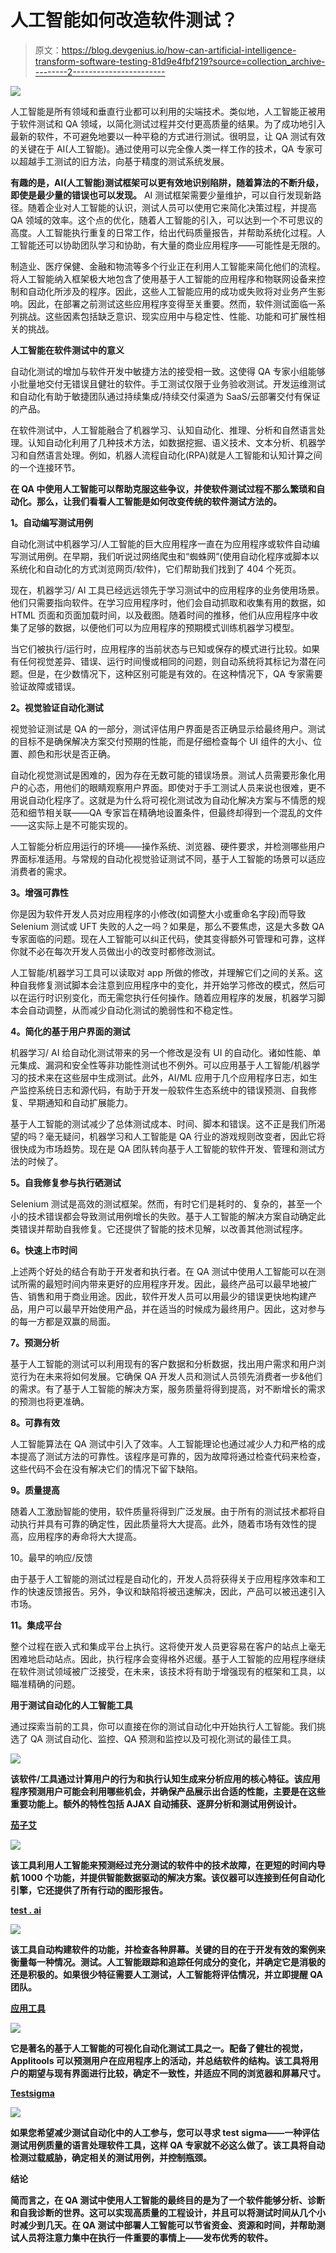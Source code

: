 # 人工智能如何改造软件测试？

> 原文：<https://blog.devgenius.io/how-can-artificial-intelligence-transform-software-testing-81d9e4fbf219?source=collection_archive---------2----------------------->

![](img/136b1a7065b92a9a3d06affb616e3401.png)

人工智能是所有领域和垂直行业都可以利用的尖端技术。类似地，人工智能正被用于软件测试和 QA 领域，以简化测试过程并交付更高质量的结果。为了成功地引入最新的软件，不可避免地要以一种平稳的方式进行测试。很明显，让 QA 测试有效的关键在于 AI(人工智能)。通过使用可以完全像人类一样工作的技术，QA 专家可以超越手工测试的旧方法，向基于精度的测试系统发展。

**有趣的是，AI(人工智能)测试框架可以更有效地识别陷阱，随着算法的不断升级，即使是最少量的错误也可以发现。** AI 测试框架需要少量维护，可以自行发现新路径。随着企业对人工智能的认识，测试人员可以使用它来简化决策过程，并提高 QA 领域的效率。这个点的优化，随着人工智能的引入，可以达到一个不可思议的高度。人工智能执行重复的日常工作，给出代码质量报告，并帮助系统化过程。人工智能还可以协助团队学习和协助，有大量的商业应用程序——可能性是无限的。

制造业、医疗保健、金融和物流等多个行业正在利用人工智能来简化他们的流程。将人工智能纳入框架极大地包含了使用基于人工智能的应用程序和物联网设备来控制和自动化所涉及的程序。因此，这些人工智能应用的成功或失败将对业务产生影响。因此，在部署之前测试这些应用程序变得至关重要。然而，软件测试面临一系列挑战。这些因素包括缺乏意识、现实应用中与稳定性、性能、功能和可扩展性相关的挑战。

**人工智能在软件测试中的意义**

自动化测试的增加与软件开发中敏捷方法的接受相一致。这使得 QA 专家小组能够小批量地交付无错误且健壮的软件。手工测试仅限于业务验收测试。开发运维测试和自动化有助于敏捷团队通过持续集成/持续交付渠道为 SaaS/云部署交付有保证的产品。

在软件测试中，人工智能融合了机器学习、认知自动化、推理、分析和自然语言处理。认知自动化利用了几种技术方法，如数据挖掘、语义技术、文本分析、机器学习和自然语言处理。例如，机器人流程自动化(RPA)就是人工智能和认知计算之间的一个连接环节。

**在 QA 中使用人工智能可以帮助克服这些争议，并使软件测试过程不那么繁琐和自动化。那么，让我们看看人工智能是如何改变传统的软件测试方法的。**

**1。自动编写测试用例**

自动化测试中机器学习/人工智能的巨大应用程序一直在为应用程序或软件自动编写测试用例。在早期，我们听说过网络爬虫和“蜘蛛网”(使用自动化程序或脚本以系统化和自动化的方式浏览网页/软件)，它们帮助我们找到了 404 个死页。

现在，机器学习/ AI 工具已经远远领先于学习测试中的应用程序的业务使用场景。他们只需要指向软件。在学习应用程序时，他们会自动抓取和收集有用的数据，如 HTML 页面和页面加载时间，以及截图。随着时间的推移，他们从应用程序中收集了足够的数据，以便他们可以为应用程序的预期模式训练机器学习模型。

当它们被执行/运行时，应用程序的当前状态与已知或保存的模式进行比较。如果有任何视觉差异、错误、运行时间慢或相同的问题，则自动系统将其标记为潜在问题。但是，在少数情况下，这种区别可能是有效的。在这种情况下，QA 专家需要验证故障或错误。

**2。视觉验证自动化测试**

视觉验证测试是 QA 的一部分，测试评估用户界面是否正确显示给最终用户。测试的目标不是确保解决方案交付预期的性能，而是仔细检查每个 UI 组件的大小、位置、颜色和形状是否正确。

自动化视觉测试是困难的，因为存在无数可能的错误场景。测试人员需要形象化用户的心态，用他们的眼睛观察用户界面。即使对于手工测试人员来说也很难，更不用说自动化程序了。这就是为什么将可视化测试改为自动化解决方案与不情愿的规范和细节相关联——QA 专家旨在精确地设置条件，但最终却得到一个混乱的文件——这实际上是不可能实现的。

人工智能分析应用运行的环境——操作系统、浏览器、硬件要求，并检测哪些用户界面标准适用。与常规的自动化视觉验证测试不同，基于人工智能的场景可以适应消费者的需求。

**3。增强可靠性**

你是因为软件开发人员对应用程序的小修改(如调整大小或重命名字段)而导致 Selenium 测试或 UFT 失败的人之一吗？如果是，那么不要焦虑，这是大多数 QA 专家面临的问题。现在人工智能可以纠正代码，使其变得额外可管理和可靠，这样你就不必在每次开发人员做出小的改变时都修改测试。

人工智能/机器学习工具可以读取对 app 所做的修改，并理解它们之间的关系。这种自我修复测试脚本会注意到应用程序中的变化，并开始学习修改的模式，然后可以在运行时识别变化，而无需您执行任何操作。随着应用程序的发展，机器学习脚本会自动调整，从而减少自动化测试的脆弱性和不稳定性。

**4。简化的基于用户界面的测试**

机器学习/ AI 给自动化测试带来的另一个修改是没有 UI 的自动化。诸如性能、单元集成、漏洞和安全性等非功能性测试也不例外。可以应用基于人工智能/机器学习的技术来在这些层中生成测试。此外，AI/ML 应用于几个应用程序日志，如生产监控系统日志和源代码，有助于开发一般软件生态系统中的错误预测、自我修复、早期通知和自动扩展能力。

基于人工智能的测试减少了总体测试成本、时间、脚本和错误。这不正是我们所渴望的吗？毫无疑问，机器学习和人工智能是 QA 行业的游戏规则改变者，因此它将很快成为市场趋势。现在是 QA 团队转向基于人工智能的软件开发、管理和测试方法的时候了。

**5。自我修复参与执行硒测试**

Selenium 测试是高效的测试框架。然而，有时它们是耗时的、复杂的，甚至一个小的技术错误都会导致测试用例增长的失败。基于人工智能的解决方案自动确定此类错误并帮助自我修复。它还提供了智能的技术见解，以改善其他测试程序。

**6。快速上市时间**

上述两个好处的结合有助于开发者和执行者。在 QA 测试中使用人工智能可以在测试所需的最短时间内带来更好的应用程序开发。因此，最终产品可以最早地被广告、销售和用于商业用途。因此，软件开发人员可以用最少的错误更快地构建产品，用户可以最早开始使用产品，并在适当的时候成为最终用户。因此，这对参与的每一方都是双赢的局面。

**7。预测分析**

基于人工智能的测试可以利用现有的客户数据和分析数据，找出用户需求和用户浏览行为在未来将如何发展。它确保 QA 开发人员和测试人员领先消费者一步&他们的需求。有了基于人工智能的解决方案，服务质量将得到提高，对不断增长的需求的预测也将更准确。

**8。可靠有效**

人工智能算法在 QA 测试中引入了效率。人工智能理论也通过减少人力和严格的成本提高了测试方法的可靠性。该程序是可靠的，因为故障将通过检查代码来检查，这些代码不会在没有解决它们的情况下留下缺陷。

**9。质量提高**

随着人工激励智能的使用，软件质量将得到广泛发展。由于所有的测试技术都将自动执行并具有可靠的确定性，因此质量将大大提高。此外，随着市场有效性的提高，应用程序的寿命将大大提高。

10。最早的响应/反馈

由于基于人工智能的测试过程是自动化的，开发人员将获得关于应用程序效率和工作的快速反馈报告。另外，争议和缺陷将被迅速解决，因此，产品可以被迅速引入市场。

**11。集成平台**

整个过程在嵌入式和集成平台上执行。这将使开发人员更容易在客户的站点上毫无困难地启动站点。因此，执行程序会变得格外迟缓。基于人工智能的应用程序继续在软件测试领域被广泛接受，在未来，该技术将有助于增强现有的框架和工具，以瞄准精确的问题。

**用于测试自动化的人工智能工具**

通过探索当前的工具，你可以直接在你的测试自动化中开始执行人工智能。我们挑选了 QA 测试自动化、监控、QA 预测和监控以及可视化测试的最佳工具。

[](https://www.appvance.ai/)

**![](img/b3935725966041fc1213059f4bf01d24.png)**

**该软件/工具通过计算用户的行为和执行认知生成来分析应用的核心特征。该应用程序预测用户可能会利用哪些机会，并确保产品展示出合适的性能，主要是在这些重要功能上。额外的特性包括 AJAX 自动捕获、逐屏分析和测试用例设计。**

****[**茄子艾**](http://docs.testplant.com/EAI/eggplant-ai-documentation-home.htm)****

****![](img/50252c05a5567882813050aca191cc4e.png)****

****该工具利用人工智能来预测经过充分测试的软件中的技术故障，在更短的时间内导航 1000 个功能，并提供智能数据驱动的解决方案。该仪器可以连接到任何自动化引擎，它还提供了所有行动的图形报告。****

******[**test . ai**](https://www.test.ai/)******

****![](img/bf49946145ffa5d7048e7264663f5f52.png)****

****该工具自动构建软件的功能，并检查各种屏幕。关键的目的在于开发有效的案例来衡量每一种情况。测试。人工智能跟踪和追踪任何成分的变化，并确定它是消极的还是积极的。如果很少特征需要人工测试，人工智能将评估情况，并立即提醒 QA 团队。****

******[**应用工具**](https://applitools.com/)******

****![](img/3f22a71747474d353c482f2787a5ff59.png)****

****它是著名的基于人工智能的可视化自动化测试工具之一。配备了健壮的视觉，Applitools 可以预测用户在应用程序上的活动，并总结软件的结构。该工具将用户的期望与现有界面进行比较，确定不一致性，并适应不同的浏览器和屏幕尺寸。****

******[**Testsigma**](https://testsigma.com/)******

****![](img/38e812e4cd400bcea031f271857f6c79.png)****

****如果您希望减少测试自动化中的人工参与，您可以寻求 test sigma——一种评估测试用例质量的语言处理软件工具，这样 QA 专家就不必这么做了。该工具将自动检测过载威胁，确定相关的测试用例，并控制瓶颈。****

******结论******

****简而言之，在 QA 测试中使用人工智能的最终目的是为了一个软件能够分析、诊断和自我诊断的世界。这可以实现高质量的工程设计，并且可以将测试时间从几个小时减少到几天。在 QA 测试中部署人工智能可以节省资金、资源和时间，并帮助测试人员将注意力集中在执行一件重要的事情上——发布优秀的软件。****